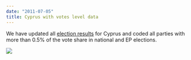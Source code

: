 ```yaml
---
date: "2011-07-05"
title: Cyprus with votes level data
---
```


We have updated all [election results](http://dev.parlgov.org/data/cyp/election-parliament/) for Cyprus and coded all parties with more than 0.5% of the vote share in national and EP elections.

![](/images/parliament-sweden.jpg)
